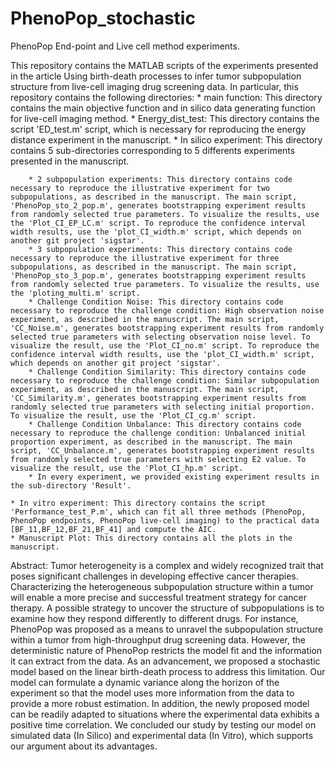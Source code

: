 # PhenoPop_stochastic

PhenoPop End-point and Live cell method experiments.

This repository contains the MATLAB scripts of the experiments presented in the article Using birth-death processes to infer tumor subpopulation structure from live-cell imaging drug screening data. In particular, this repository contains the following directories:
    * main function: This directory contains the main objective function and in silico data generating function for live-cell imaging method.
    * Energy_dist_test: This directory contains the script 'ED_test.m' script, which is necessary for reproducing the energy distance experiment in the manuscript. 
    * In silico experiment: This directory contains 5 sub-directories corresponding to 5 differents experiments presented in the manuscript.
        
        * 2 subpopulation experiments: This directory contains code necessary to reproduce the illustrative experiment for two subpopulations, as described in the manuscript. The main script, 'PhenoPop_sto_2_pop.m', generates bootstrapping experiment results from randomly selected true parameters. To visualize the results, use the 'Plot_CI_EP_LC.m' script. To reproduce the confidence interval width results, use the 'plot_CI_width.m' script, which depends on another git project 'sigstar'. 
        * 3 subpopulation experiments: This directory contains code necessary to reproduce the illustrative experiment for three subpopulations, as described in the manuscript. The main script, 'PhenoPop_sto_3_pop.m', generates bootstrapping experiment results from randomly selected true parameters. To visualize the results, use the 'ploting_multi.m' script.
        * Challenge Condition Noise: This directory contains code necessary to reproduce the challenge condition: High observation noise experiment, as described in the manuscript. The main script, 'CC_Noise.m', generates bootstrapping experiment results from randomly selected true parameters with selecting observation noise level. To visualize the result, use the 'Plot_CI_no.m' script. To reproduce the confidence interval width results, use the 'plot_CI_width.m' script, which depends on another git project 'sigstar'. 
        * Challenge Condition Similarity: This directory contains code necessary to reproduce the challenge condition: Similar subpopulation experiment, as described in the manuscript. The main script, 'CC_Similarity.m', generates bootstrapping experiment results from randomly selected true parameters with selecting initial proportion. To visualize the result, use the 'Plot_CI_cg.m' script.
        * Challenge Condition Unbalance: This directory contains code necessary to reproduce the challenge condition: Unbalanced initial proportion experiment, as described in the manuscript. The main script, 'CC_Unbalance.m', generates bootstrapping experiment results from randomly selected true parameters with selecting E2 value. To visualize the result, use the 'Plot_CI_hp.m' script.
        * In every experiment, we provided existing experiment results in the sub-directory 'Result'.
    
    * In vitro experiment: This directory contains the script 'Performance_test_P.m', which can fit all three methods (PhenoPop, PhenoPop endpoints, PhenoPop live-cell imaging) to the practical data [BF_11,BF_12,BF_21,BF_41] and compute the AIC.
    * Manuscript Plot: This directory contains all the plots in the manuscript. 
 
 
 Abstract: Tumor heterogeneity is a complex and widely recognized trait that poses significant challenges in developing effective cancer therapies. Characterizing the heterogeneous subpopulation structure within a tumor will enable a more precise and successful treatment strategy for cancer therapy. A possible strategy to uncover the structure of subpopulations is to examine how they respond differently to different drugs. For instance, PhenoPop was proposed as a means to unravel the subpopulation structure within a tumor from high-throughput drug screening data. However, the deterministic nature of PhenoPop restricts the model fit and the information it can extract from the data. As an advancement, we proposed a stochastic model based on the linear birth-death process to address this limitation. Our model can formulate a dynamic variance along the horizon of the experiment so that the model uses more information from the data to provide a more robust estimation. In addition, the newly proposed model can be readily adapted to situations where the experimental data exhibits a positive time correlation. We concluded our study by testing our model on simulated data (In Silico) and experimental data (In Vitro), which supports our argument about its advantages.
